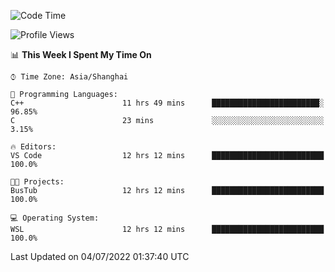 <!--START_SECTION:waka-->
![Code Time](http://img.shields.io/badge/Code%20Time-153%20hrs%2044%20mins-blue)

![Profile Views](http://img.shields.io/badge/Profile%20Views-0-blue)

📊 **This Week I Spent My Time On** 

```text
⌚︎ Time Zone: Asia/Shanghai

💬 Programming Languages: 
C++                      11 hrs 49 mins      ████████████████████████░   96.85% 
C                        23 mins             ░░░░░░░░░░░░░░░░░░░░░░░░░   3.15%

🔥 Editors: 
VS Code                  12 hrs 12 mins      █████████████████████████   100.0%

🐱‍💻 Projects: 
BusTub                   12 hrs 12 mins      █████████████████████████   100.0%

💻 Operating System: 
WSL                      12 hrs 12 mins      █████████████████████████   100.0%

```


 Last Updated on 04/07/2022 01:37:40 UTC
<!--END_SECTION:waka-->